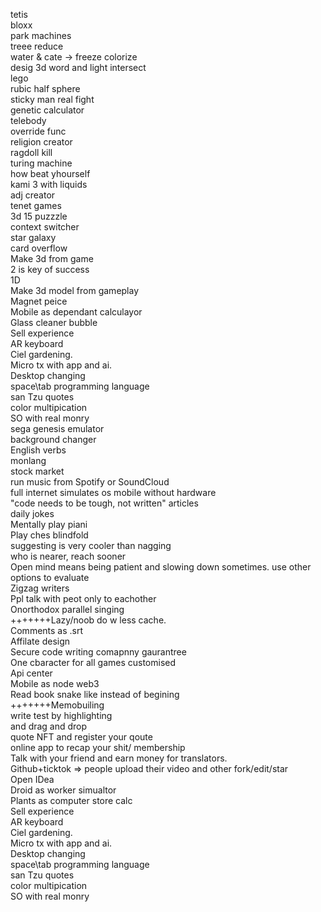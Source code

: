 tetis        
bloxx       
park machines       
treee reduce       
water & cate -> freeze  colorize       
desig 3d word and light intersect       
lego       
rubic half sphere       
sticky man real fight       
genetic calculator       
telebody       
override func       
religion creator       
ragdoll kill       
turing machine       
how beat yhourself        
kami 3 with liquids       
adj creator       
tenet games       
3d 15 puzzzle       
context switcher       
star galaxy       
card overflow       
Make 3d from game        
2 is key of success       
1D       
Make 3d model from gameplay       
Magnet peice       
Mobile as dependant calculayor       
Glass cleaner bubble       
Sell experience       
AR keyboard       
Ciel gardening.       
Micro tx with app and ai.        
Desktop changing       
space\tab programming language       
san Tzu quotes       
color multipication       
SO with real monry       
sega genesis emulator       
background changer       
English verbs       
monlang       
stock market       
run music from Spotify or SoundCloud       
full internet simulates os mobile without hardware       
"code needs to be tough, not written" articles       
daily jokes       
Mentally play piani       
Play ches blindfold       
suggesting is very cooler than nagging        
who is nearer, reach sooner       
Open mind means being patient and slowing down sometimes. use other options to evaluate       
Zigzag writers       
Ppl talk with peot only to eachother       
Onorthodox parallel singing       
+++++++Lazy/noob do w less cache.       
Comments as .srt       
Affilate design       
Secure code writing comapnny gaurantree       
One cbaracter for all games customised       
Api center       
Mobile as node web3       
Read book snake like instead of begining       
+++++++Memobuiling       
write test by highlighting       
and drag and drop       
quote NFT and register your qoute       
online app to recap your shit/ membership       
Talk with your friend and earn money for translators.       
Github+ticktok => people upload their video and other fork/edit/star       
Open IDea       
Droid as worker simualtor       
Plants as computer store calc       
Sell experience       
AR keyboard       
Ciel gardening.       
Micro tx with app and ai.        
Desktop changing       
space\tab programming language       
san Tzu quotes       
color multipication       
SO with real monry       
